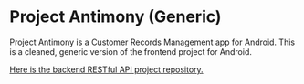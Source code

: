 ﻿# Project Antimony (Generic)
Project Antimony is a Customer Records Management app for Android. This is a cleaned, generic version of the frontend project for Android.

[Here is the backend RESTful API project repository.](https://github.com/purfectliterature/GenericAntimonyBackend)